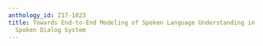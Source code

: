 ```yaml
---
anthology_id: Z17-1023
title: Towards End-to-End Modeling of Spoken Language Understanding in a Cloud-based
  Spoken Dialog System
---
```

